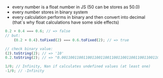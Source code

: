 - every number is a float number in JS (50 can be stores as 50.0)
- every number stores in binary system
- every calculation performs in binary and then convert into decimal (that`s why float calculations have some side effects)
```javascript
0.2 + 0.4 === 0.6; // => false
// but:
    (0.2 + 0.4).toFixed(2) === 0.6.toFixed(2); // => true

// check binary value:
(2).toString(2); // => '10'
0.2.toString(2); // => "0.001100110011001100110011001100110011001100110011001101"

1/0; // Infinity, Nan if calculates undefined values (at least one)
-1/0; // -Infinity

```